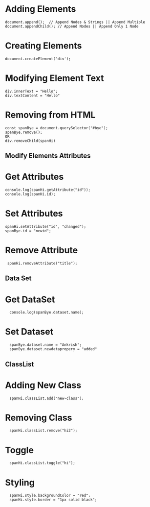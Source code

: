 # Adding Elements
    document.append();  // Append Nodes & Strings || Append Multiple
    document.appendChild(); // Append Nodes || Append Only 1 Node

# Creating Elements
    document.createElement('div');

# Modifying Element Text
    div.innerText = "Hello";
    div.textContent = "Hello"

# Removing from HTML
    const spanBye = document.querySelector("#bye");
    spanBye.remove();
    OR
    div.removeChild(spanHi)

## Modify Elements Attributes

# Get Attributes
    console.log(spanHi.getAttribute("id"));
    console.log(spanHi.id);

# Set Attributes
    spanHi.setAttribute("id", "changed");
    spanBye.id = "newid";
 
 # Remove Attribute
     spanHi.removeAttribute("title");

## Data Set
# Get DataSet
      console.log(spanBye.dataset.name);

# Set Dataset
      spanBye.dataset.name = "Ankrish";
      spanBye.dataset.newdatapropery = "added"

## ClassList
# Adding New Class
      spanHi.classList.add("new-class");

# Removing Class
      spanHi.classList.remove("hi2");

# Toggle
      spanHi.classList.toggle("hi");

# Styling
      spanHi.style.backgroundColor = "red";
      spanHi.style.border = "1px solid black";
